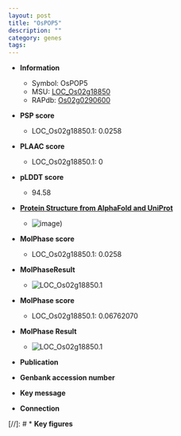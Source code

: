 ```yaml
---
layout: post
title: "OsPOP5"
description: ""
category: genes
tags: 
---
```


* **Information**  
    + Symbol: OsPOP5  
    + MSU: [LOC_Os02g18850](http://rice.plantbiology.msu.edu/cgi-bin/ORF_infopage.cgi?orf=LOC_Os02g18850)  
    + RAPdb: [Os02g0290600](http://rapdb.dna.affrc.go.jp/viewer/gbrowse_details/irgsp1?name=Os02g0290600)  

* **PSP score**  
    + LOC_Os02g18850.1: 0.0258 

* **PLAAC score**  
    + LOC_Os02g18850.1: 0 

* **pLDDT score**
    + 94.58

* **[Protein Structure from AlphaFold and UniProt](https://www.uniprot.org/uniprotkb/Q6K880/entry#structure)**
    + ![image](https://ricepsp.github.io/images/Q6/AF-Q6K880-F1.png))

* **MolPhase score**
    + LOC_Os02g18850.1: 0.0258

* **MolPhaseResult**
    + ![LOC_Os02g18850.1](https://ricepsp.github.io/pictures/LOC_Os02g/LOC_Os02g18850.1.png)

* **MolPhase score**
    + LOC_Os02g18850.1: 0.06762070

* **MolPhase Result**
    + ![LOC_Os02g18850.1](https://304243504.github.io/Pictures/LOC_Os02g/LOC_Os02g18850.1.png)

* **Publication**  

* **Genbank accession number**  

* **Key message**  

* **Connection**  

[//]: # * **Key figures**  


